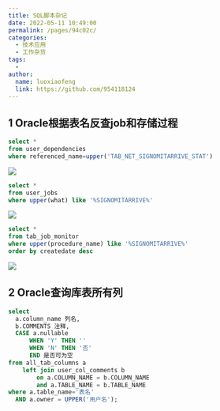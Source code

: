 ```yaml
---
title: SQL脚本杂记
date: 2022-05-11 10:49:00
permalink: /pages/94c02c/
categories:
  - 技术应用
  - 工作杂货
tags:
  - 
author: 
  name: luoxiaofeng
  link: https://github.com/954118124
---
```

## 1 Oracle根据表名反查job和存储过程
````sql
select *
from user_dependencies
where referenced_name=upper('TAB_NET_SIGNOMITARRIVE_STAT')
````
<img src="http://media.luoxiaofeng.cn/blog/img/img_gzzh_1.png" class="imgcss">

````sql
select *
from user_jobs
where upper(what) like '%SIGNOMITARRIVE%'
````

<img src="http://media.luoxiaofeng.cn/blog/img/img_gzzh_2.png" class="imgcss">

````sql
select *
from tab_job_monitor
where upper(procedure_name) like '%SIGNOMITARRIVE%'
order by createdate desc
````

<img src="http://media.luoxiaofeng.cn/blog/img/img_gzzh_3.png" class="imgcss">

## 2 Oracle查询库表所有列
````sql
select
  a.column_name 列名,
  b.COMMENTS 注释,
  CASE a.nullable
      WHEN 'Y' THEN ''
      WHEN 'N' THEN '否'
      END 是否可为空
from all_tab_columns a
    left join user_col_comments b
        on a.COLUMN_NAME = b.COLUMN_NAME
        and a.TABLE_NAME = b.TABLE_NAME
where a.table_name='表名'
  AND a.owner = UPPER('用户名');
````